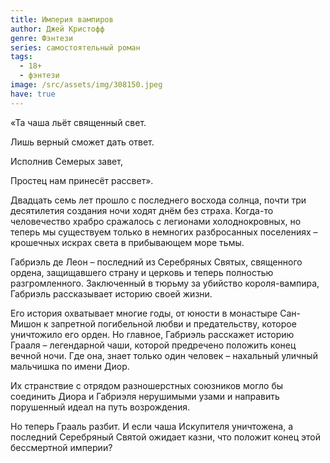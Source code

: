 ```yaml
---
title: Империя вампиров
author: Джей Кристофф
genre: Фэнтези
series: самостоятельный роман
tags:
  - 18+
  - фэнтези
image: /src/assets/img/308150.jpeg
have: true
---
```

«Та чаша льёт священный свет.

Лишь верный сможет дать ответ.

Исполнив Семерых завет,

Простец нам принесёт рассвет».



Двадцать семь лет прошло с последнего восхода солнца, почти три десятилетия создания ночи ходят днём без страха. Когда-то человечество храбро сражалось с легионами холоднокровных, но теперь мы существуем только в немногих разбросанных поселениях – крошечных искрах света в прибывающем море тьмы.

Габриэль де Леон – последний из Серебряных Святых, священного ордена, защищавшего страну и церковь и теперь полностью разгромленного. Заключенный в тюрьму за убийство короля-вампира, Габриэль рассказывает историю своей жизни.

Его история охватывает многие годы, от юности в монастыре Сан-Мишон к запретной погибельной любви и предательству, которое уничтожило его орден. Но главное, Габриэль расскажет историю Грааля – легендарной чаши, которой предречено положить конец вечной ночи. Где она, знает только один человек – нахальный уличный мальчишка по имени Диор.

Их странствие с отрядом разношерстных союзников могло бы соединить Диора и Габриэля нерушимыми узами и направить порушенный идеал на путь возрождения.

Но теперь Грааль разбит. И если чаша Искупителя уничтожена, а последний Серебряный Святой ожидает казни, что положит конец этой бессмертной империи?
